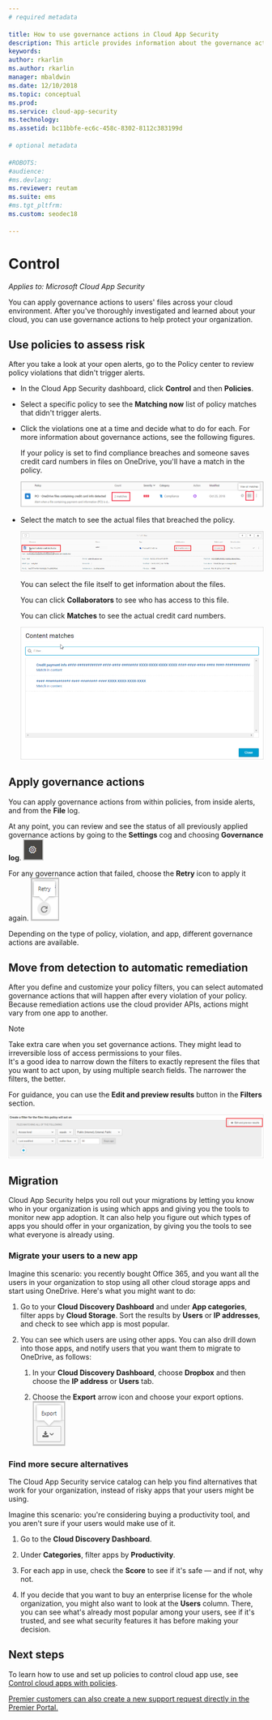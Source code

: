 ```yaml
---
# required metadata

title: How to use governance actions in Cloud App Security
description: This article provides information about the governance actions you can take in Cloud App Security to control your organization's cloud app use.
keywords:
author: rkarlin
ms.author: rkarlin
manager: mbaldwin
ms.date: 12/10/2018
ms.topic: conceptual
ms.prod:
ms.service: cloud-app-security
ms.technology:
ms.assetid: bc11bbfe-ec6c-458c-8302-8112c383199d

# optional metadata

#ROBOTS:
#audience:
#ms.devlang:
ms.reviewer: reutam
ms.suite: ems
#ms.tgt_pltfrm:
ms.custom: seodec18

---
```

# Control

*Applies to: Microsoft Cloud App Security*

You can apply governance actions to users' files across your cloud environment. After you've thoroughly investigated and learned about your cloud, you can use governance actions to help protect your organization.  

## Use policies to assess risk  
After you take a look at your open alerts, go to the Policy center to review policy violations that didn't trigger alerts.  

-   In the Cloud App Security dashboard, click **Control** and then **Policies**.  

-   Select a specific policy to see the **Matching now** list of policy matches that didn't trigger alerts.  

-   Click the violations one at a time and decide what to do for each. For more information about governance actions, see the following figures.  

     If your policy is set to find compliance breaches and someone saves credit card numbers in files on OneDrive, you'll have a match in the policy.  

     ![PCI matches](./media/pci-matches.png "pci matches")  

-   Select the match to see the actual files that breached the policy.  

     ![PCI content matches](./media/pci-content-matches.png "pci content matches")  

     You can select the file itself to get information about the files.  

     You can click **Collaborators** to see who has access to this file.  

     You can click **Matches** to see the actual credit card numbers.  

     ![Content matches credit card numbers](./media/content-matches-ccn.png "content matches credit card numbers")  

## Apply governance actions  
You can apply governance actions from within policies, from inside alerts, and from the **File** log.  

At any point, you can review and see the status of all previously applied governance actions by going to the **Settings** cog and choosing **Governance log**. ![settings icon](./media/settings-icon.png "settings icon")

For any governance action that failed, choose the **Retry** icon to apply it again. ![Retry icon](./media/retry-icon.png "retry icon")   

Depending on the type of policy, violation, and app, different governance actions are available.  

## Move from detection to automatic remediation  
After you define and customize your policy filters, you can select automated governance actions that will happen after every violation of your policy.  
Because remediation actions use the cloud provider APIs, actions might vary from one app to another.  

> [!NOTE]  
>  Take extra care when you set governance actions. They might lead to irreversible loss of access permissions to your files.  
> It's a good idea to narrow down the filters to exactly represent the files that you want to act upon, by using multiple search fields. The narrower the filters, the better.  
>   
>  For guidance, you can use the **Edit and preview results** button in the **Filters** section.  

![File policy edit and preview results](./media/file-policy-edit-and-preview-results.png "file policy edit and preview results")  

## Migration  
Cloud App Security helps you roll out your migrations by letting you know who in your organization is using which apps and giving you the tools to monitor new app adoption. It can also help you figure out which types of apps you should offer in your organization, by giving you the tools to see what everyone is already using.  

### Migrate your users to a new app  
Imagine this scenario: you recently bought Office 365, and you want all the users in your organization to stop using all other cloud storage apps and start using OneDrive. Here's what you might want to do:  

1. Go to your **Cloud Discovery Dashboard** and under **App categories**, filter apps by **Cloud Storage**. Sort the results by **Users** or **IP addresses**, and check to see which app is most popular.  

2. You can see which users are using other apps. You can also drill down into those apps, and notify users that you want them to migrate to OneDrive, as follows:

   1. In your **Cloud Discovery Dashboard**, choose **Dropbox** and then choose the **IP address** or **Users** tab.  

   2. Choose the **Export** arrow icon and choose your export options. ![Arrow icon](./media/arrow-icon.png "arrow icon")

### Find more secure alternatives  
The Cloud App Security service catalog can help you find alternatives that work for your organization, instead of risky apps that your users might be using.  

Imagine this scenario: you're considering buying a productivity tool, and you aren't sure if your users would make use of it.  

1.   Go to the **Cloud Discovery Dashboard**.  

2.   Under **Categories**, filter apps by **Productivity**.  

3.   For each app in use, check the **Score** to see if it's safe — and if not, why not.  

4.   If you decide that you want to buy an enterprise license for the whole organization, you might also want to look at the **Users** column. There, you can see what's already most popular among your users, see if it's trusted, and see what security features it has before making your decision.  

## Next steps
To learn how to use and set up policies to control cloud app use, see [Control cloud apps with policies](control-cloud-apps-with-policies.md).   

[Premier customers can also create a new support request directly in the Premier Portal.](https://premier.microsoft.com/)  
